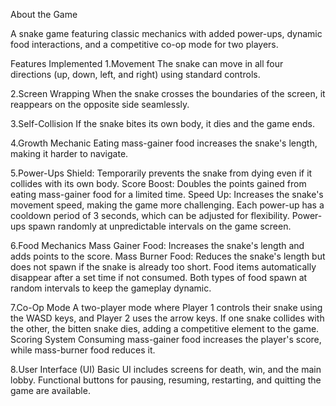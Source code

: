 About the Game

A snake game featuring classic mechanics with added power-ups, dynamic food interactions, and a competitive co-op mode for two players.

Features Implemented
1.Movement
  The snake can move in all four directions (up, down, left, and right) using standard controls.

2.Screen Wrapping
  When the snake crosses the boundaries of the screen, it reappears on the opposite side seamlessly.

3.Self-Collision
  If the snake bites its own body, it dies and the game ends.

4.Growth Mechanic
  Eating mass-gainer food increases the snake's length, making it harder to navigate.

5.Power-Ups
  Shield: Temporarily prevents the snake from dying even if it collides with its own body.
  Score Boost: Doubles the points gained from eating mass-gainer food for a limited time.
  Speed Up: Increases the snake's movement speed, making the game more challenging.
  Each power-up has a cooldown period of 3 seconds, which can be adjusted for flexibility.
  Power-ups spawn randomly at unpredictable intervals on the game screen.

6.Food Mechanics
  Mass Gainer Food: Increases the snake's length and adds points to the score.
  Mass Burner Food: Reduces the snake's length but does not spawn if the snake is already too short.
  Food items automatically disappear after a set time if not consumed.
  Both types of food spawn at random intervals to keep the gameplay dynamic.

7.Co-Op Mode
  A two-player mode where Player 1 controls their snake using the WASD keys, and Player 2 uses the arrow keys.
  If one snake collides with the other, the bitten snake dies, adding a competitive element to the game.
  Scoring System
  Consuming mass-gainer food increases the player's score, while mass-burner food reduces it.

8.User Interface (UI)
  Basic UI includes screens for death, win, and the main lobby.
  Functional buttons for pausing, resuming, restarting, and quitting the game are available.
